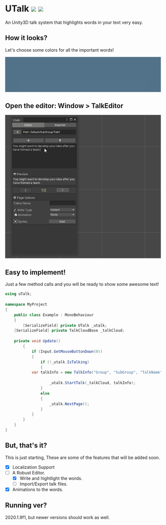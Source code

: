 # UTalk  ![](https://img.shields.io/badge/Release-Beta-green) ![](https://img.shields.io/badge/Licence-MIT-lightgrey)
An Unity3D talk system that highlights words in your text very easy.

## How it looks?
Let's choose some colors for all the important words!

![](ReadmeFiles/preview.gif)

## Open the editor: Window > TalkEditor
![](ReadmeFiles/editorDemo.gif)

## Easy to implement!
Just a few method calls and you will be ready to show some awesome text!
```c#
using uTalk;

namespace MyProject
{
    public class Example : MonoBehaviour
    {
    	[SerializeField] private UTalk _utalk;
	[SerializeField] private TalkCloudBase _talkCloud;
        
	private void Update()
        {
            if (Input.GetMouseButtonDown(0))
            {
                if (!_utalk.IsTalking)
                {
		    var talkInfo = new TalkInfo("Group", "SubGroup", "TalkName", "Language");

                    _utalk.StartTalk(_talkCloud, talkInfo);
                }
                else
                {
                    _utalk.NextPage();
                }
            }
        }
    }
}
```

## But, that's it?
This is just starting, These are some of the features that will be added soon.

- [x] Localization Support
- [ ] A Robust Editor.
   - [x] Write and hightlight the words.
   - [ ] Import/Export talk files.
- [x] Animations to the words.

## Running ver?
2020.1.9f1, but newer versions should work as well.
